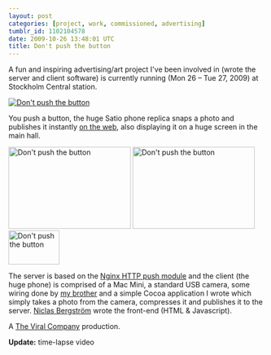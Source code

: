 ```yaml
---
layout: post
categories: [project, work, commissioned, advertising]
tumblr_id: 1102104578  
date: 2009-10-26 13:48:01 UTC
title: Don't push the button
---
```


A fun and inspiring advertising/art project I've been involved in (wrote the server and client software) is currently running (Mon 26 – Tue 27, 2009) at Stockholm Central station.

<a href="http://www.flickr.com/photos/rsms/4046717256/" title="Don't push the button by Rsms, on Flickr"><img src="http://farm3.static.flickr.com/2445/4046717256_09dc6405c9_b.jpg" alt="Don't push the button" /></a>

You push a button, the huge Satio phone replica snaps a photo and publishes it instantly [on the web](http://tre.se/templates/FullSizePage.aspx?id=39296), also displaying it on a huge screen in the main hall.

<a href="http://www.flickr.com/photos/rsms/4045973759/" title="Don't push the button by Rsms, on Flickr"><img src="http://farm4.static.flickr.com/3531/4045973759_e51a39114d_m.jpg" width="240" height="161" alt="Don't push the button" /></a> <a href="http://www.flickr.com/photos/rsms/4045973419/" title="Don't push the button by Rsms, on Flickr"><img src="http://farm3.static.flickr.com/2707/4045973419_997ac30942_m.jpg" width="240" height="161" alt="Don't push the button" /></a> <a href="http://www.flickr.com/photos/rsms/4046716908/" title="Don't push the button by Rsms, on Flickr"><img src="http://farm4.static.flickr.com/3480/4046716908_39b70f1a4b_t.jpg" width="100" height="67" alt="Don't push the button" /></a>

The server is based on the [Nginx HTTP push module](http://rsms.me/2009/10/01/comethttp-push-with-nginx.html) and the client (the huge phone) is comprised of a Mac Mini, a standard USB camera, some wiring done by [my brother](http://andreasfabbe.se/) and a simple Cocoa application I wrote which simply takes a photo from the camera, compresses it and publishes it to the server. [Niclas Bergström](http://loveniclas.com/) wrote the front-end (HTML & Javascript).

A [The Viral Company](http://theviralcompany.com/) production.

<!--more-->

**Update:** time-lapse video

<object width="600" height="331"><param name="allowfullscreen" value="true" /><param name="allowscriptaccess" value="always" /><param name="movie" value="http://vimeo.com/moogaloop.swf?clip_id=7312939&amp;server=vimeo.com&amp;show_title=1&amp;show_byline=0&amp;show_portrait=0&amp;color=fafc79&amp;fullscreen=1" /><embed src="http://vimeo.com/moogaloop.swf?clip_id=7312939&amp;server=vimeo.com&amp;show_title=1&amp;show_byline=0&amp;show_portrait=0&amp;color=fafc79&amp;fullscreen=1" type="application/x-shockwave-flash" allowfullscreen="true" allowscriptaccess="always" width="600" height="331"></embed></object>
